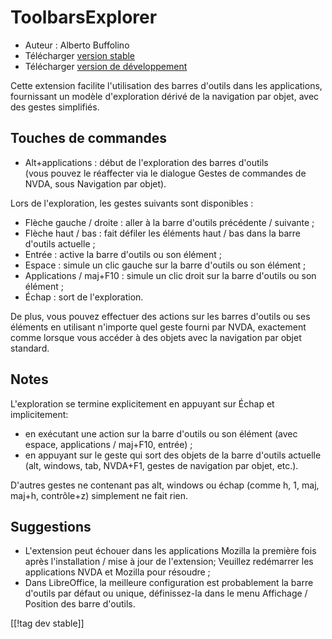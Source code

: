# ToolbarsExplorer #

* Auteur : Alberto Buffolino
* Télécharger [version stable][1]
* Télécharger [version de développement][2]

Cette extension facilite l'utilisation des barres d'outils dans les
applications, fournissant un modèle d'exploration dérivé de la navigation
par objet, avec des gestes simplifiés.

## Touches de commandes

* Alt+applications : début de l'exploration des barres d'outils<br/>
(vous pouvez le réaffecter via le dialogue Gestes de commandes de NVDA, sous Navigation par objet).

Lors de l'exploration, les gestes suivants sont disponibles :

* Flèche gauche / droite : aller à la barre d'outils précédente / suivante ;
* Flèche haut / bas : fait défiler les éléments haut / bas dans la barre
  d'outils actuelle ;
* Entrée : active la barre d'outils ou son élément ;
* Espace : simule un clic gauche sur la barre d'outils ou son élément ;
* Applications / maj+F10 : simule un clic droit sur la barre d'outils ou son
  élément ;
* Échap : sort de l'exploration.

De plus, vous pouvez effectuer des actions sur les barres d'outils ou ses
éléments en utilisant n'importe quel geste fourni par NVDA, exactement comme
lorsque vous accéder à des objets avec la navigation par objet standard.

## Notes

L'exploration se termine explicitement en appuyant sur Échap et
implicitement:

* en exécutant une action sur la barre d'outils ou son élément (avec espace,
  applications / maj+F10, entrée) ;
* en appuyant sur le geste qui sort des objets de la barre d'outils actuelle
  (alt, windows, tab, NVDA+F1, gestes de navigation par objet, etc.).

D'autres gestes ne contenant pas alt, windows ou échap (comme h, 1, maj,
maj+h, contrôle+z) simplement ne fait rien.

## Suggestions

* L'extension peut échouer dans les applications Mozilla la première fois
  après l'installation / mise à jour de l'extension; Veuillez redémarrer les
  applications NVDA et Mozilla pour résoudre ;
* Dans LibreOffice, la meilleure configuration est probablement la barre
  d'outils par défaut ou unique, définissez-la dans le menu Affichage /
  Position des barre d'outils.


[[!tag dev stable]]

[1]: https://addons.nvda-project.org/files/get.php?file=tbx

[2]: https://addons.nvda-project.org/files/get.php?file=tbx-dev
